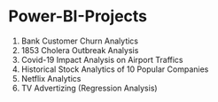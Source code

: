 # Power-BI-Projects
1. Bank Customer Churn Analytics
2. 1853 Cholera Outbreak Analysis
3. Covid-19 Impact Analysis on Airport Traffics
4. Historical Stock Analytics of 10 Popular Companies
5. Netflix Analytics
6. TV Advertizing (Regression Analysis)
